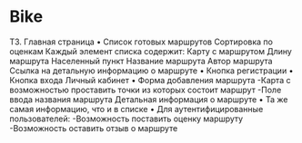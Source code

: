 # Bike

ТЗ.                                                                                               Главная страница
• Список готовых маршрутов
Сортировка по оценкам
Каждый элемент списка содержит:
           Карту с маршрутом
           Длину маршрута
           Населенный пункт
           Название маршрута
           Автор маршрута
           Ссылка на детальную информацию о маршруте
 • Кнопка регистрации
 • Кнопка входа
Личный кабинет
 • Форма добавления маршрута
    -Карта с возможностью проставить точки из которых состоит маршрут
    -Поле ввода названия маршрута
Детальная информация о маршруте
 • Та же самая информацию, что и в списке
 • Для аутентифицированные пользователей:
     -Возможность поставить оценку маршруту
     -Возможность оставить отзыв о маршруте
